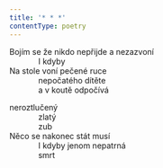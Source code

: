```yaml
---
title: '* * *'
contentType: poetry
---
```


<section>

Bojím se že nikdo nepřijde a nezazvoní  
             I kdyby  
Na stole voní pečené ruce  
             nepočatého dítěte  
             a v koutě odpočívá

neroztlučený  
             zlatý  
             zub  
Něco se nakonec stát musí  
             I kdyby jenom nepatrná  
             smrt

</section>
